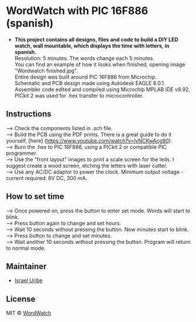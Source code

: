 # WordWatch with PIC 16F886 (spanish)
- **This project contains all designs, files and code to build a DIY LED watch, wall mountable, which displays the time with letters, in spanish.**<br />
Resolution: 5 minutes. The words change each 5 minutes.<br />
You can find an example of how it looks when finished, opening image "Wordwatch finished.jpg".<br />
Entire design was built around PIC 16F886 from Microchip.<br />
Schematic and PCB design made using Autodesk EAGLE 8.0.1.<br />
Assembler code edited and compiled using Microchip MPLAB IDE v8.92.<br />
PICkit 2 was used for .hex transfer to microcontroller.<br />

## Instructions
--> Check the components listed in .sch file.<br />
--> Build the PCB using the PDF prints. There is a great guide to do it yourself, [here] (https://www.youtube.com/watch?v=lvNCKwAcg90).<br />
--> Burn the .hex to PIC 16F886, using a PICkit 2 or compatible PIC programmer.<br />
--> Use the "front layout" images to print a scale screen for the leds. I suggest create a wood screen, etching the letters with laser cutter.<br />
--> Use any AC/DC adaptor to power the clock. Minimum output voltage - current required: 6V DC, 300 mA.<br />

## How to set time
--> Once powered on, press the button to enter set mode. Words will start to blink.<br />
--> Press button again to change and set hours.<br />
--> Wait 10 seconds without pressing the button. Now minutes start to blink.<br />
--> Press button to change and set minutes.<br />
--> Wait another 10 seconds without pressing the button. Program will return to normal mode.<br />

## Maintainer
- [Israel Uribe](https://github.com/MrIsrael)

## License
MIT © [WordWatch](https://github.com/MrIsrael/PIC-wordwatch)
